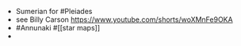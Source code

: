 - Sumerian for #Pleiades
- see Billy Carson https://www.youtube.com/shorts/woXMnFe9OKA
- #Annunaki #[[star maps]]
-